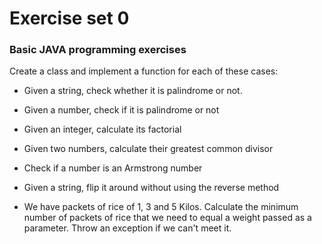 # Exercise set 0

### Basic JAVA programming exercises

Create a class and implement a function for each of these cases:

- Given a string, check whether it is palindrome or not.

- Given a number, check if it is palindrome or not

- Given an integer, calculate its factorial

- Given two numbers, calculate their greatest common divisor

- Check if a number is an Armstrong number

- Given a string, flip it around without using the reverse method

- We have packets of rice of 1, 3 and 5 Kilos. Calculate the minimum number of
packets of rice that we need to equal a weight passed as a
parameter. Throw an exception if we can't meet it.



